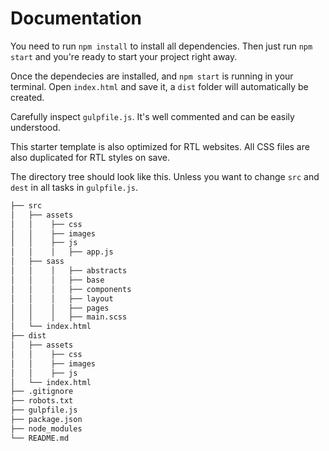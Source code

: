 # Documentation

You need to run `npm install` to install all dependencies. Then just run `npm start` and you're ready to start your project right away.

Once the dependecies are installed, and `npm start` is running in your terminal. Open `index.html` and save it, a `dist` folder will automatically be created.

Carefully inspect `gulpfile.js`. It's well commented and can be easily understood.

This starter template is also optimized for RTL websites. All CSS files are also duplicated for RTL styles on save.

The directory tree should look like this. Unless you want to change `src` and `dest` in all tasks in `gulpfile.js`.

```bash
├── src
│   ├── assets
│   │    ├── css
│   │    ├── images
│   │    ├── js
│   │    │   ├── app.js
│   ├── sass
│   │    │   ├── abstracts
│   │    │   ├── base
│   │    │   ├── components
│   │    │   ├── layout
│   │    │   ├── pages
│   │    │   ├── main.scss
│   └── index.html
├── dist
│   ├── assets
│   │    ├── css
│   │    ├── images
│   │    ├── js
│   └── index.html
├── .gitignore
├── robots.txt
├── gulpfile.js
├── package.json
├── node_modules
└── README.md
```
